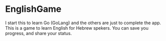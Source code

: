 # EnglishGame

I start this to learn Go (GoLang) and the others are just to complete the app.
This is a game to learn English for Hebrew spekers.
You can save you progress, and share your status.
